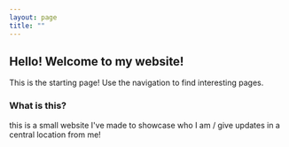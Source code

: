 ```yaml
---
layout: page
title: ""
---
```


## Hello! Welcome to my website!
This is the starting page! Use the navigation to find interesting pages.

### What is this?
this is a small website I've made to showcase who I am / give updates in a central location from me!
